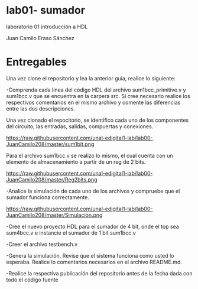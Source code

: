 # lab01- sumador 
laboratorio 01 introducción a HDL

Juan Camilo Eraso Sánchez

# Entregables

Una vez clone el repositorio y lea la anterior guia, realice lo siguiente:

-Comprenda cada línea del código HDL del archivo sum1bcc_primitive.v y sum1bcc.v que se encuentra en la carpera src. Si cree necesario realice los respectivos comentarios en el mismo archivo y comente las diferencias entre las dos descripciones.

Una vez clonado el repocitorio, se identifico cada uno de los componentes del circuito, las entradas, salidas, compuertas y conexiones.

https://raw.githubusercontent.com/unal-edigital1-lab/lab00-JuanCamilo208/master/sum1bit.png


Para el archivo sum1bcc.v se realizo lo mismo, el cual cuenta con un elemento de almacenamiento a partir de un reg de 2 bits.

https://raw.githubusercontent.com/unal-edigital1-lab/lab00-JuanCamilo208/master/Reg2bits.png

-Analice la simulación de cada uno de los archivos y compruebe que el sumador funciona correctamente.

https://raw.githubusercontent.com/unal-edigital1-lab/lab00-JuanCamilo208/master/Simulacion.png

-Cree el nuevo proyecto HDL para el sumador de 4 bit, onde el top sea sum4bcc.v e instancie el sumador de 1 bit sum1bcc.v

-Creer el archivo testbench.v

-Genera la simulación, Revise que el sistema funciona como usted lo esperaba. Realice lo comentarios necesarios en el archivo README.md.

-Realice la respectiva publicación del repositorio antes de la fecha dada con todo el código fuente
